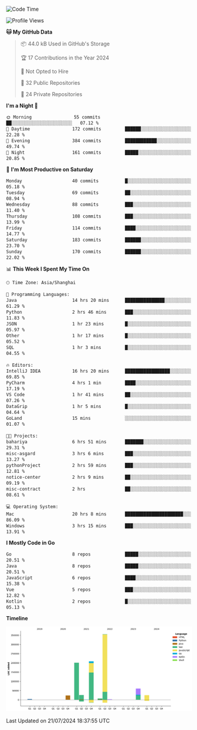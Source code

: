 <!--START_SECTION:waka-->
![Code Time](http://img.shields.io/badge/Code%20Time-2%2C542%20hrs%209%20mins-blue)

![Profile Views](http://img.shields.io/badge/Profile%20Views-0-blue)

**🐱 My GitHub Data** 

> 📦 44.0 kB Used in GitHub's Storage 
 > 
> 🏆 17 Contributions in the Year 2024
 > 
> 🚫 Not Opted to Hire
 > 
> 📜 32 Public Repositories 
 > 
> 🔑 24 Private Repositories 
 > 
**I'm a Night 🦉** 

```text
🌞 Morning                55 commits          ██░░░░░░░░░░░░░░░░░░░░░░░   07.12 % 
🌆 Daytime                172 commits         ██████░░░░░░░░░░░░░░░░░░░   22.28 % 
🌃 Evening                384 commits         ████████████░░░░░░░░░░░░░   49.74 % 
🌙 Night                  161 commits         █████░░░░░░░░░░░░░░░░░░░░   20.85 % 
```
📅 **I'm Most Productive on Saturday** 

```text
Monday                   40 commits          █░░░░░░░░░░░░░░░░░░░░░░░░   05.18 % 
Tuesday                  69 commits          ██░░░░░░░░░░░░░░░░░░░░░░░   08.94 % 
Wednesday                88 commits          ███░░░░░░░░░░░░░░░░░░░░░░   11.40 % 
Thursday                 108 commits         ███░░░░░░░░░░░░░░░░░░░░░░   13.99 % 
Friday                   114 commits         ████░░░░░░░░░░░░░░░░░░░░░   14.77 % 
Saturday                 183 commits         ██████░░░░░░░░░░░░░░░░░░░   23.70 % 
Sunday                   170 commits         ██████░░░░░░░░░░░░░░░░░░░   22.02 % 
```


📊 **This Week I Spent My Time On** 

```text
🕑︎ Time Zone: Asia/Shanghai

💬 Programming Languages: 
Java                     14 hrs 20 mins      ███████████████░░░░░░░░░░   61.29 % 
Python                   2 hrs 46 mins       ███░░░░░░░░░░░░░░░░░░░░░░   11.83 % 
JSON                     1 hr 23 mins        █░░░░░░░░░░░░░░░░░░░░░░░░   05.97 % 
Other                    1 hr 17 mins        █░░░░░░░░░░░░░░░░░░░░░░░░   05.52 % 
SQL                      1 hr 3 mins         █░░░░░░░░░░░░░░░░░░░░░░░░   04.55 % 

🔥 Editors: 
IntelliJ IDEA            16 hrs 20 mins      █████████████████░░░░░░░░   69.85 % 
PyCharm                  4 hrs 1 min         ████░░░░░░░░░░░░░░░░░░░░░   17.19 % 
VS Code                  1 hr 41 mins        ██░░░░░░░░░░░░░░░░░░░░░░░   07.26 % 
DataGrip                 1 hr 5 mins         █░░░░░░░░░░░░░░░░░░░░░░░░   04.64 % 
GoLand                   15 mins             ░░░░░░░░░░░░░░░░░░░░░░░░░   01.07 % 

🐱‍💻 Projects: 
bahariya                 6 hrs 51 mins       ███████░░░░░░░░░░░░░░░░░░   29.31 % 
misc-asgard              3 hrs 6 mins        ███░░░░░░░░░░░░░░░░░░░░░░   13.27 % 
pythonProject            2 hrs 59 mins       ███░░░░░░░░░░░░░░░░░░░░░░   12.81 % 
notice-center            2 hrs 9 mins        ██░░░░░░░░░░░░░░░░░░░░░░░   09.19 % 
misc-contract            2 hrs               ██░░░░░░░░░░░░░░░░░░░░░░░   08.61 % 

💻 Operating System: 
Mac                      20 hrs 8 mins       ██████████████████████░░░   86.09 % 
Windows                  3 hrs 15 mins       ███░░░░░░░░░░░░░░░░░░░░░░   13.91 % 
```

**I Mostly Code in Go** 

```text
Go                       8 repos             █████░░░░░░░░░░░░░░░░░░░░   20.51 % 
Java                     8 repos             █████░░░░░░░░░░░░░░░░░░░░   20.51 % 
JavaScript               6 repos             ████░░░░░░░░░░░░░░░░░░░░░   15.38 % 
Vue                      5 repos             ███░░░░░░░░░░░░░░░░░░░░░░   12.82 % 
Kotlin                   2 repos             █░░░░░░░░░░░░░░░░░░░░░░░░   05.13 % 
```



**Timeline**

![Lines of Code chart](https://raw.githubusercontent.com/youtiaoguagua/youtiaoguagua/master/assets/bar_graph.png)


 Last Updated on 21/07/2024 18:37:55 UTC
<!--END_SECTION:waka-->